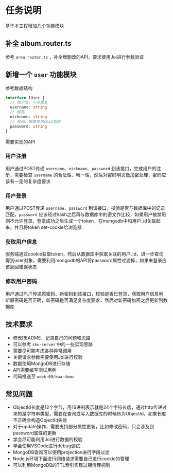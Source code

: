 # 任务说明

基于本工程增加几个功能模块

## 补全 album.router.ts 

参考 `area.router.ts` ，补全增删改的API，要求使用Joi进行参数验证

## 新增一个 `user` 功能模块

参考数据结构

```ts
interface IUser {
  // 用户名，不可重复
  username: string
  // 昵称
  nickname: string
  // 密码，需要使用sha1加密
  password: string
}
```

需要实现的API

### 用户注册

用户通过POST传递 `username`、`nickname`、`password` 到该接口，完成用户的注册，需要检查 `username` 的合法性、唯一性，然后对密码明文做加密处理，密码应该有一定的复杂度要求

### 用户登录

用户通过POST传递 `username`、`password` 到该接口，校验是否与数据库中的记录匹配，`password` 应该经过hash之后再与数据库中的密文作比较，如果用户被禁用则不允许登录，登录成功之后生成一个token，在mongodb中和用户_id关联起来，并且将token set-cookie给浏览器

### 获取用户信息

服务端通过cookie获取token，然后从数据库中获取关联的用户_id，进一步查询得到user对象，需要利用mongodb的API将password属性过滤掉，如果未登录应该返回错误状态

### 修改用户密码

用户通过PUT传递原密码、新密码到该接口，校验是否已登录，获取用户信息判断原密码是否正确，新密码是否满足复杂度要求，然后对新密码加密之后更新到数据库

## 技术要求

- 修改README，记录自己的问题和思路
- 可以参考 `sku-server` 中的一些实现思路
- 需要尽可能考虑各种异常调用
- 关键请求参数需要使用Joi进行校验
- 数据使用MongoDB进行存储
- API需要编写测试用例
- 代码推送至 `week-09/koa-demo`

## 常见问题

- ObjectId长度是12个字节，用16进制表示就是24个字符长度，通过http传递过来的是字符串类型，需要在查询或写入数据库的时候转为ObjectId，如果长度不正确会构造ObjectId失败
- 对于update操作，需要支持部分属性更新，比如修改密码，只会涉及到password属性的更新
- 学会尽可能利用Joi进行数据的校验
- 学会使用VSCode进行debug调试
- MongoDB查询可以使用projection进行字段过滤
- Node.js环境下面进行网络请求需要自己进行cookie的管理
- 可以利用MongoDB的TTL索引实现过期清理机制